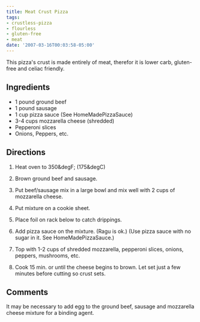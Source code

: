 ```yaml
---
title: Meat Crust Pizza
tags:
- crustless-pizza
- flourless
- gluten-free
- meat
date: '2007-03-16T00:03:58-05:00'
---
```

This pizza's crust is made entirely of meat, therefor it is lower carb, gluten-free and celiac friendly. 



## Ingredients

* 1 pound ground beef
* 1 pound sausage
* 1 cup pizza sauce (See HomeMadePizzaSauce)
* 3-4 cups mozzarella cheese (shredded)
* Pepperoni slices
* Onions, Peppers, etc.


## Directions

1.  Heat oven to 350&degF; (175&degC)

1.  Brown ground beef and sausage.

1.  Put beef/sausage mix in a large bowl and mix well with 2 cups of mozzarella cheese.

1.  Put mixture on a cookie sheet.

1.  Place foil on rack below to catch drippings.

1.  Add pizza sauce on the mixture. (Ragu is ok.) (Use pizza sauce with no sugar in it. See HomeMadePizzaSauce.)

1.  Top with 1-2 cups of shredded mozzarella, pepperoni slices, onions, peppers, mushrooms, etc.

1.  Cook 15 min. or until the cheese begins to brown. Let set just a few minutes before cutting so crust sets.



## Comments
It may be necessary to add egg to the ground beef, sausage and mozzarella cheese mixture for a binding agent.


